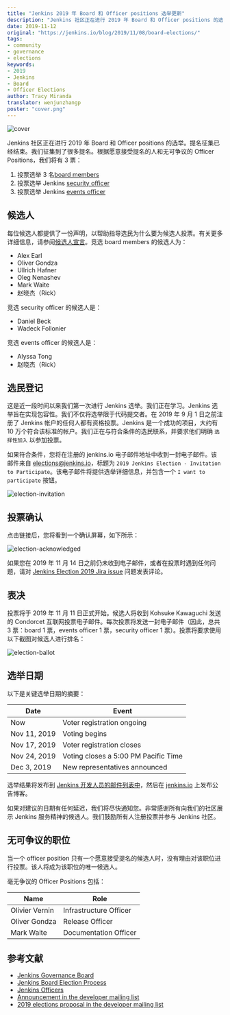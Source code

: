 ```yaml
---
title: "Jenkins 2019 年 Board 和 Officer positions 选举更新"
description: "Jenkins 社区正在进行 2019 年 Board 和 Officer positions 的选举活动，我们诚恳的邀请您参加并且投出您宝贵的一票。"
date: 2019-11-12
original: "https://jenkins.io/blog/2019/11/08/board-elections/"
tags:
- community
- governance
- elections
keywords:
- 2019
- Jenkins
- Board
- Officer Elections
author: Tracy Miranda
translator: wenjunzhangp
poster: "cover.png"
---
```


![cover](cover.png)

Jenkins 社区正在进行 2019 年 Board 和 Officer positions 的选举。提名征集已经结束。我们征集到了很多提名。根据愿意接受提名的人和无可争议的 Officer Positions，我们将有 3 票：

1. 投票选举 3 名[board members](https://jenkins.io/project/governance/#governance-board)
2. 投票选举 Jenkins [security officer](https://jenkins.io/project/board/#security)
3. 投票选举 Jenkins [events officer](https://jenkins.io/project/board/#events)

## 候选人

每位候选人都提供了一份声明，以帮助指导选民为什么要为候选人投票。有关更多详细信息，请参阅[候选人宣言](https://docs.google.com/document/d/15rJYkBjWLGZTL87xeJ4P2Y1LNn7C0EBb0wkDVUSfLmQ/edit#)。竞选 board members 的候选人为：

* Alex Earl
* Oliver Gondza
* Ullrich Hafner
* Oleg Nenashev
* Mark Waite
* 赵晓杰（Rick）

竞选 security officer 的候选人是：

* Daniel Beck
* Wadeck Follonier

竞选 events officer 的候选人是：

* Alyssa Tong
* 赵晓杰（Rick）

## 选民登记

这是近一段时间以来我们第一次进行 Jenkins 选举。我们正在学习。Jenkins 选举旨在实现包容性。我们不仅将选举限于代码提交者。在 2019 年 9 月 1 日之前注册了 Jenkins 帐户的任何人都有资格投票。Jenkins 是一个成功的项目，大约有 10 万个符合该标准的帐户。我们正在与符合条件的选民联系，并要求他们明确 `选择性加入` 以参加投票。

如果符合条件，您将在注册的 jenkins.io 电子邮件地址中收到一封电子邮件。该邮件来自 elections@jenkins.io，标题为 `2019 Jenkins Election - Invitation to Participate`。该电子邮件将提供选举详细信息，并包含一个 `I want to participate` 按钮。

![election-invitation](election-invitation.png)

## 投票确认

点击链接后，您将看到一个确认屏幕，如下所示：

![election-acknowledged](election-acknowledged.png)

如果您在 2019 年 11 月 14 日之前仍未收到电子邮件，或者在投票时遇到任何问题，请对 [Jenkins Election 2019 Jira issue](https://issues.jenkins-ci.org/browse/INFRA-2319) 问题发表评论。

## 表决

投票将于 2019 年 11 月 11 日正式开始。候选人将收到 Kohsuke Kawaguchi 发送的 Condorcet 互联网投票电子邮件。每次投票将发送一封电子邮件（因此，总共 3 票：board 1 票，events officer 1 票，security officer 1 票）。投票将要求使用以下截图对候选人进行排名：

![election-ballot](election-ballot.png)

## 选举日期

以下是关键选举日期的摘要：

|Date|Event|
|---|---|
|Now|Voter registration ongoing|
|Nov 11, 2019|Voting begins|
|Nov 17, 2019|Voter registration closes|
|Nov 24, 2019|Voting closes a 5:00 PM Pacific Time|
|Dec 3, 2019|New representatives announced|

选举结果将发布到 [Jenkins 开发人员的邮件列表中](https://groups.google.com/forum/#!forum/jenkinsci-dev)，然后在 [jenkins.io](https://jenkins.io/node/) 上发布公告博客。

如果对建议的日期有任何延迟，我们将尽快通知您。非常感谢所有向我们的社区展示 Jenkins 服务精神的候选人。我们鼓励所有人注册投票并参与 Jenkins 社区。

## 无可争议的职位

当一个 officer position 只有一个愿意接受提名的候选人时，没有理由对该职位进行投票。该人将成为该职位的唯一候选人。

毫无争议的 Officer Positions 包括：

|Name|Role|
|---|---|
|Olivier Vernin|Infrastructure Officer|
|Oliver Gondza|Release Officer|
|Mark Waite|Documentation Officer|

## 参考文献

* [Jenkins Governance Board](https://jenkins.io/project/board)
* [Jenkins Board Election Process](https://jenkins.io/project/board-election-process/)
* [Jenkins Officers](https://jenkins.io/project/team-leads/)
* [Announcement in the developer mailing list](https://groups.google.com/forum/#!msg/jenkinsci-dev/v8kmEQMT0ts/l8yQ43WNAwAJ)
* [2019 elections proposal in the developer mailing list](https://groups.google.com/forum/#!msg/jenkinsci-dev/vKi9JpxTQxY/4O4lmqfdAgAJ)
